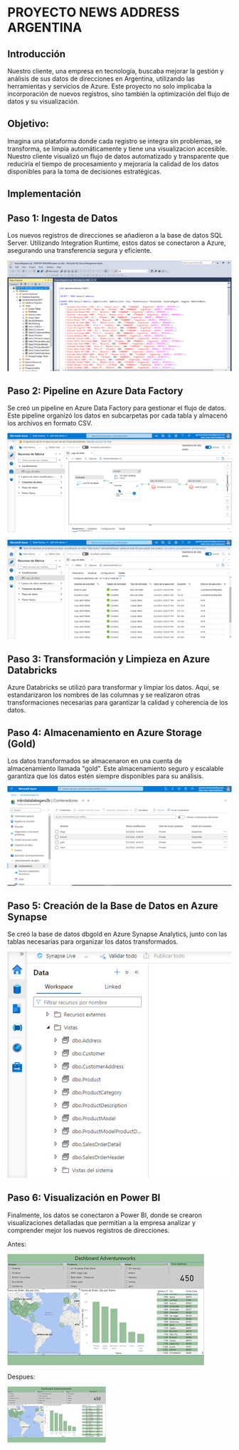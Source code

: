 # PROYECTO NEWS ADDRESS ARGENTINA


## Introducción

Nuestro cliente, una empresa en tecnología, buscaba mejorar la gestión y análisis de sus datos de direcciones en Argentina, utilizando las herramientas y servicios de Azure. Este proyecto no solo implicaba la incorporación de nuevos registros, sino también la optimización del flujo de datos y su visualización.

## Objetivo:

Imagina una plataforma donde cada registro se integra sin problemas, se transforma, se limpia automáticamente y tiene una visualizacion accesible. Nuestro cliente visualizó un flujo de datos automatizado y transparente que reduciría el tiempo de procesamiento y mejoraría la calidad de los datos disponibles para la toma de decisiones estratégicas.

## Implementación

## Paso 1: Ingesta de Datos
Los nuevos registros de direcciones se añadieron a la base de datos SQL Server. Utilizando Integration Runtime, estos datos se conectaron a Azure, asegurando una transferencia segura y eficiente.


![](https://github.com/gbatistela/Proyecto_Azure/blob/main/assets/NuevosRegistros.png)


## Paso 2: Pipeline en Azure Data Factory
Se creó un pipeline en Azure Data Factory para gestionar el flujo de datos. Este pipeline organizó los datos en subcarpetas por cada tabla y almacenó los archivos en formato CSV.

![](https://github.com/gbatistela/Proyecto_Azure/blob/main/assets/pipeline%20datafactory.png)
 
![](https://github.com/gbatistela/Proyecto_Azure/blob/main/assets/pipeline.png)

## Paso 3: Transformación y Limpieza en Azure Databricks
Azure Databricks se utilizó para transformar y limpiar los datos. Aquí, se estandarizaron los nombres de las columnas y se realizaron otras transformaciones necesarias para garantizar la calidad y coherencia de los datos.

## Paso 4: Almacenamiento en Azure Storage (Gold)
Los datos transformados se almacenaron en una cuenta de almacenamiento llamada "gold". Este almacenamiento seguro y escalable garantiza que los datos estén siempre disponibles para su análisis.

![](https://github.com/gbatistela/Proyecto_Azure/blob/main/assets/cuenta%20almacenamiento.png)

## Paso 5: Creación de la Base de Datos en Azure Synapse
Se creó la base de datos dbgold en Azure Synapse Analytics, junto con las tablas necesarias para organizar los datos transformados.

![](https://github.com/gbatistela/Proyecto_Azure/blob/main/assets/vistas%20azure%20synapse.png)

## Paso 6: Visualización en Power BI
Finalmente, los datos se conectaron a Power BI, donde se crearon visualizaciones detalladas que permitían a la empresa analizar y comprender mejor los nuevos registros de direcciones.

 Antes:
 
![](https://github.com/gbatistela/Proyecto_Azure/blob/main/assets/PowerBI.png)

 Despues:

 
![](https://github.com/gbatistela/Proyecto_Azure/blob/main/assets/001.png)




